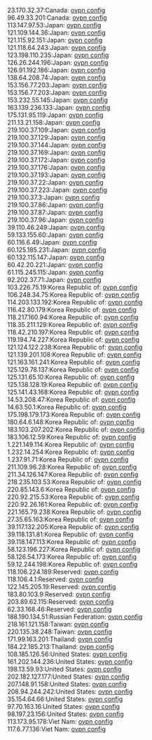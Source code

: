 23.170.32.37:Canada: [ovpn config](vpn/23_170_32_37.ovpn)  
96.49.33.201:Canada: [ovpn config](vpn/96_49_33_201.ovpn)  
113.147.97.53:Japan: [ovpn config](vpn/113_147_97_53.ovpn)  
121.109.144.36:Japan: [ovpn config](vpn/121_109_144_36.ovpn)  
121.115.92.151:Japan: [ovpn config](vpn/121_115_92_151.ovpn)  
121.118.64.243:Japan: [ovpn config](vpn/121_118_64_243.ovpn)  
123.198.110.235:Japan: [ovpn config](vpn/123_198_110_235.ovpn)  
126.26.244.196:Japan: [ovpn config](vpn/126_26_244_196.ovpn)  
126.91.192.186:Japan: [ovpn config](vpn/126_91_192_186.ovpn)  
138.64.208.74:Japan: [ovpn config](vpn/138_64_208_74.ovpn)  
153.156.77.203:Japan: [ovpn config](vpn/153_156_77_203.ovpn)  
153.156.77.203:Japan: [ovpn config](vpn/153_156_77_203.ovpn)  
153.232.55.145:Japan: [ovpn config](vpn/153_232_55_145.ovpn)  
163.139.236.133:Japan: [ovpn config](vpn/163_139_236_133.ovpn)  
175.131.95.119:Japan: [ovpn config](vpn/175_131_95_119.ovpn)  
211.13.21.158:Japan: [ovpn config](vpn/211_13_21_158.ovpn)  
219.100.37.109:Japan: [ovpn config](vpn/219_100_37_109.ovpn)  
219.100.37.129:Japan: [ovpn config](vpn/219_100_37_129.ovpn)  
219.100.37.144:Japan: [ovpn config](vpn/219_100_37_144.ovpn)  
219.100.37.169:Japan: [ovpn config](vpn/219_100_37_169.ovpn)  
219.100.37.172:Japan: [ovpn config](vpn/219_100_37_172.ovpn)  
219.100.37.176:Japan: [ovpn config](vpn/219_100_37_176.ovpn)  
219.100.37.193:Japan: [ovpn config](vpn/219_100_37_193.ovpn)  
219.100.37.22:Japan: [ovpn config](vpn/219_100_37_22.ovpn)  
219.100.37.223:Japan: [ovpn config](vpn/219_100_37_223.ovpn)  
219.100.37.3:Japan: [ovpn config](vpn/219_100_37_3.ovpn)  
219.100.37.86:Japan: [ovpn config](vpn/219_100_37_86.ovpn)  
219.100.37.87:Japan: [ovpn config](vpn/219_100_37_87.ovpn)  
219.100.37.96:Japan: [ovpn config](vpn/219_100_37_96.ovpn)  
39.110.46.249:Japan: [ovpn config](vpn/39_110_46_249.ovpn)  
59.133.155.60:Japan: [ovpn config](vpn/59_133_155_60.ovpn)  
60.116.6.49:Japan: [ovpn config](vpn/60_116_6_49.ovpn)  
60.125.185.231:Japan: [ovpn config](vpn/60_125_185_231.ovpn)  
60.132.115.147:Japan: [ovpn config](vpn/60_132_115_147.ovpn)  
60.42.20.221:Japan: [ovpn config](vpn/60_42_20_221.ovpn)  
61.115.245.115:Japan: [ovpn config](vpn/61_115_245_115.ovpn)  
92.202.37.71:Japan: [ovpn config](vpn/92_202_37_71.ovpn)  
103.226.75.19:Korea Republic of: [ovpn config](vpn/103_226_75_19.ovpn)  
106.248.34.75:Korea Republic of: [ovpn config](vpn/106_248_34_75.ovpn)  
114.203.133.192:Korea Republic of: [ovpn config](vpn/114_203_133_192.ovpn)  
116.42.80.179:Korea Republic of: [ovpn config](vpn/116_42_80_179.ovpn)  
118.217.160.94:Korea Republic of: [ovpn config](vpn/118_217_160_94.ovpn)  
118.35.211.129:Korea Republic of: [ovpn config](vpn/118_35_211_129.ovpn)  
118.42.210.197:Korea Republic of: [ovpn config](vpn/118_42_210_197.ovpn)  
119.194.74.227:Korea Republic of: [ovpn config](vpn/119_194_74_227.ovpn)  
121.124.122.238:Korea Republic of: [ovpn config](vpn/121_124_122_238.ovpn)  
121.139.201.108:Korea Republic of: [ovpn config](vpn/121_139_201_108.ovpn)  
121.163.161.241:Korea Republic of: [ovpn config](vpn/121_163_161_241.ovpn)  
125.129.78.137:Korea Republic of: [ovpn config](vpn/125_129_78_137.ovpn)  
125.131.65.10:Korea Republic of: [ovpn config](vpn/125_131_65_10.ovpn)  
125.138.128.19:Korea Republic of: [ovpn config](vpn/125_138_128_19.ovpn)  
125.141.43.168:Korea Republic of: [ovpn config](vpn/125_141_43_168.ovpn)  
14.53.208.47:Korea Republic of: [ovpn config](vpn/14_53_208_47.ovpn)  
14.63.50.1:Korea Republic of: [ovpn config](vpn/14_63_50_1.ovpn)  
175.198.179.173:Korea Republic of: [ovpn config](vpn/175_198_179_173.ovpn)  
180.64.6.148:Korea Republic of: [ovpn config](vpn/180_64_6_148.ovpn)  
183.103.207.202:Korea Republic of: [ovpn config](vpn/183_103_207_202.ovpn)  
183.106.12.59:Korea Republic of: [ovpn config](vpn/183_106_12_59.ovpn)  
1.221.149.114:Korea Republic of: [ovpn config](vpn/1_221_149_114.ovpn)  
1.232.14.254:Korea Republic of: [ovpn config](vpn/1_232_14_254.ovpn)  
1.237.91.71:Korea Republic of: [ovpn config](vpn/1_237_91_71.ovpn)  
211.109.96.28:Korea Republic of: [ovpn config](vpn/211_109_96_28.ovpn)  
211.34.126.147:Korea Republic of: [ovpn config](vpn/211_34_126_147.ovpn)  
218.235.103.53:Korea Republic of: [ovpn config](vpn/218_235_103_53.ovpn)  
220.85.143.6:Korea Republic of: [ovpn config](vpn/220_85_143_6.ovpn)  
220.92.215.53:Korea Republic of: [ovpn config](vpn/220_92_215_53.ovpn)  
220.92.26.161:Korea Republic of: [ovpn config](vpn/220_92_26_161.ovpn)  
221.165.79.238:Korea Republic of: [ovpn config](vpn/221_165_79_238.ovpn)  
27.35.65.163:Korea Republic of: [ovpn config](vpn/27_35_65_163.ovpn)  
39.117.132.205:Korea Republic of: [ovpn config](vpn/39_117_132_205.ovpn)  
39.118.131.81:Korea Republic of: [ovpn config](vpn/39_118_131_81.ovpn)  
39.118.147.113:Korea Republic of: [ovpn config](vpn/39_118_147_113.ovpn)  
58.123.196.227:Korea Republic of: [ovpn config](vpn/58_123_196_227.ovpn)  
58.126.54.173:Korea Republic of: [ovpn config](vpn/58_126_54_173.ovpn)  
59.12.244.198:Korea Republic of: [ovpn config](vpn/59_12_244_198.ovpn)  
118.106.224.189:Reserved: [ovpn config](vpn/118_106_224_189.ovpn)  
118.106.4.1:Reserved: [ovpn config](vpn/118_106_4_1.ovpn)  
122.145.205.19:Reserved: [ovpn config](vpn/122_145_205_19.ovpn)  
183.80.103.9:Reserved: [ovpn config](vpn/183_80_103_9.ovpn)  
203.89.62.115:Reserved: [ovpn config](vpn/203_89_62_115.ovpn)  
62.33.168.46:Reserved: [ovpn config](vpn/62_33_168_46.ovpn)  
188.190.134.51:Russian Federation: [ovpn config](vpn/188_190_134_51.ovpn)  
218.161.121.158:Taiwan: [ovpn config](vpn/218_161_121_158.ovpn)  
220.135.38.248:Taiwan: [ovpn config](vpn/220_135_38_248.ovpn)  
171.99.163.201:Thailand: [ovpn config](vpn/171_99_163_201.ovpn)  
184.22.185.213:Thailand: [ovpn config](vpn/184_22_185_213.ovpn)  
108.185.126.56:United States: [ovpn config](vpn/108_185_126_56.ovpn)  
161.202.144.236:United States: [ovpn config](vpn/161_202_144_236.ovpn)  
198.13.59.93:United States: [ovpn config](vpn/198_13_59_93.ovpn)  
202.182.127.177:United States: [ovpn config](vpn/202_182_127_177.ovpn)  
207.148.91.158:United States: [ovpn config](vpn/207_148_91_158.ovpn)  
208.94.244.242:United States: [ovpn config](vpn/208_94_244_242.ovpn)  
35.154.64.66:United States: [ovpn config](vpn/35_154_64_66.ovpn)  
97.70.163.16:United States: [ovpn config](vpn/97_70_163_16.ovpn)  
98.197.23.156:United States: [ovpn config](vpn/98_197_23_156.ovpn)  
113.173.95.178:Viet Nam: [ovpn config](vpn/113_173_95_178.ovpn)  
117.6.77.136:Viet Nam: [ovpn config](vpn/117_6_77_136.ovpn)  
